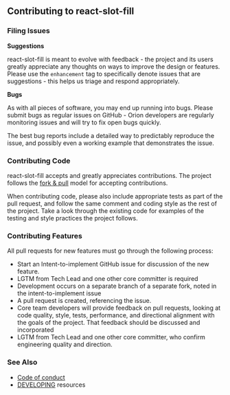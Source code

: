 <!---
Copyright Cameron Westland

Licensed under the Apache License, Version 2.0 (the "License");
you may not use this file except in compliance with the License.
You may obtain a copy of the License at

    http://www.apache.org/licenses/LICENSE-2.0

Unless required by applicable law or agreed to in writing, software
distributed under the License is distributed on an "AS IS" BASIS,
WITHOUT WARRANTIES OR CONDITIONS OF ANY KIND, either express or implied.
See the License for the specific language governing permissions and
limitations under the License.
-->

## Contributing to react-slot-fill

### Filing Issues

**Suggestions**

react-slot-fill is meant to evolve with feedback - the project and its users greatly appreciate any thoughts on ways to improve the design or features. Please use the `enhancement` tag to specifically denote issues that are suggestions - this helps us triage and respond appropriately.

**Bugs**

As with all pieces of software, you may end up running into bugs. Please submit bugs as regular issues on GitHub - Orion developers are regularly monitoring issues and will try to fix open bugs quickly.

The best bug reports include a detailed way to predictably reproduce the issue, and possibly even a working example that demonstrates the issue.

### Contributing Code

react-slot-fill accepts and greatly appreciates contributions. The project follows the [fork & pull](https://help.github.com/articles/using-pull-requests/#fork--pull) model for accepting contributions.

When contributing code, please also include appropriate tests as part of the pull request, and follow the same comment and coding style as the rest of the project. Take a look through the existing code for examples of the testing and style practices the project follows.

### Contributing Features

All pull requests for new features must go through the following process:
* Start an Intent-to-implement GitHub issue for discussion of the new feature.
* LGTM from Tech Lead and one other core committer is required
* Development occurs on a separate branch of a separate fork, noted in the intent-to-implement issue
* A pull request is created, referencing the issue.
* Core team developers will provide feedback on pull requests, looking at code quality, style, tests, performance, and directional alignment with the goals of the project. That feedback should be discussed and incorporated
* LGTM from Tech Lead and one other core committer, who confirm engineering quality and direction.

### See Also

* [Code of conduct](CODE_OF_CONDUCT.md)
* [DEVELOPING](DEVELOPING.md) resources
